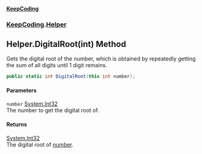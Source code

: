 #### [KeepCoding](index.md 'index')
### [KeepCoding](KeepCoding.md 'KeepCoding').[Helper](Helper.md 'KeepCoding.Helper')
## Helper.DigitalRoot(int) Method
Gets the digital root of the number, which is obtained by repeatedly getting the sum of all digits until 1 digit remains.  
```csharp
public static int DigitalRoot(this int number);
```
#### Parameters
<a name='KeepCoding.Helper.DigitalRoot(int).number'></a>
`number` [System.Int32](https://docs.microsoft.com/en-us/dotnet/api/System.Int32 'System.Int32')  
The number to get the digital root of.
  
#### Returns
[System.Int32](https://docs.microsoft.com/en-us/dotnet/api/System.Int32 'System.Int32')  
The digital root of [number](Helper.DigitalRoot.7vFkUxmGmhwjBoYrZcfQSQ.md#KeepCoding.Helper.DigitalRoot(int).number 'KeepCoding.Helper.DigitalRoot(int).number').
